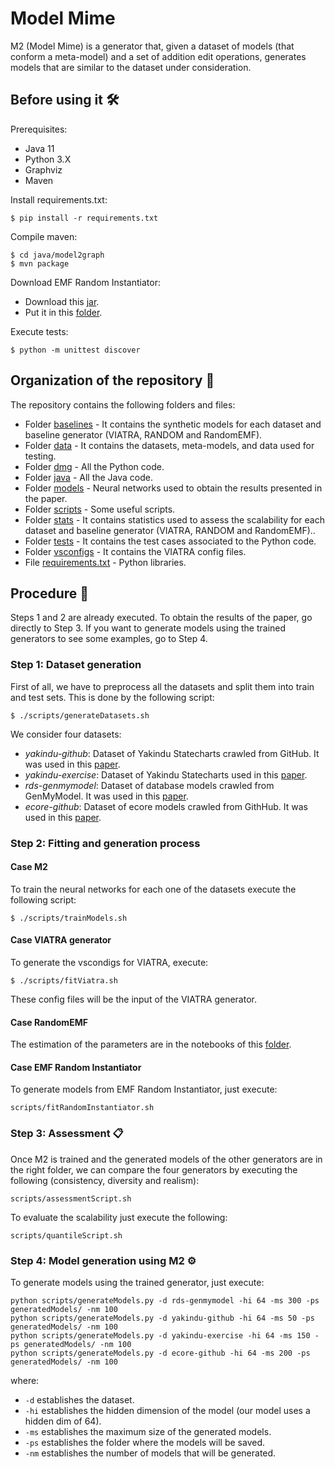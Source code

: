 # Model Mime

M2 (Model Mime) is a generator that, given a dataset of models (that conform a meta-model) and a set of addition edit operations, generates models that are similar to the dataset under consideration. 

## Before using it 🛠️

Prerequisites:

* Java 11
* Python 3.X
* Graphviz
* Maven

Install requirements.txt:

```
$ pip install -r requirements.txt
```

Compile maven:

```
$ cd java/model2graph
$ mvn package
```

Download EMF Random Instantiator: 
* Download this [jar](https://drive.google.com/file/d/1rTuxpTZOcrDLxWjXw0Gln4dcdgdqJ2Hq/view?usp=sharing).
* Put it in this [folder](https://github.com/Antolin1/DMG-Python/tree/main/java/randomInstantiator).

Execute tests:

```
$ python -m unittest discover
```

## Organization of the repository 📌

The repository contains the following folders and files:

* Folder [baselines](https://github.com/Antolin1/DMG-Python/tree/main/baselines) - It contains the synthetic models for each dataset and baseline generator (VIATRA, RANDOM and RandomEMF).
* Folder [data](https://github.com/Antolin1/DMG-Python/tree/main/data) - It contains the datasets, meta-models, and data used for testing.
* Folder [dmg](https://github.com/Antolin1/DMG-Python/tree/main/dmg) - All the Python code.
* Folder [java](https://github.com/Antolin1/DMG-Python/tree/main/java) - All the Java code.
* Folder [models](https://github.com/Antolin1/DMG-Python/tree/main/models) - Neural networks used to obtain the results presented in the paper.
* Folder [scripts](https://github.com/Antolin1/DMG-Python/tree/main/scripts) - Some useful scripts.
* Folder [stats](https://github.com/Antolin1/DMG-Python/tree/main/stats) - It contains statistics used to assess the scalability for each dataset and baseline generator (VIATRA, RANDOM and RandomEMF)..
* Folder [tests](https://github.com/Antolin1/DMG-Python/tree/main/tests) - It contains the test cases associated to the Python code.
* Folder [vsconfigs](https://github.com/Antolin1/DMG-Python/tree/main/vsconfigs) - It contains the VIATRA config files. 
* File [requirements.txt](https://github.com/Antolin1/DMG-Python/blob/main/requirements.txt) - Python libraries.

## Procedure 🚀

Steps 1 and 2 are already executed. To obtain the results of the paper, go directly to Step 3. If you want to generate models using the trained generators to see some examples, go to Step 4.

### Step 1: Dataset generation

First of all, we have to preprocess all the datasets and split them into train and test sets. This is done by the following script:

```
$ ./scripts/generateDatasets.sh
```

We consider four datasets:

* *yakindu-github*: Dataset of Yakindu Statecharts crawled from GitHub. It was used in this [paper](http://sanchezcuadrado.es/papers/models21-realistic-model-generators.pdf).
* *yakindu-exercise*: Dataset of Yakindu Statecharts used in this [paper](https://link.springer.com/article/10.1007/s10270-021-00884-z).
* *rds-genmymodel*: Dataset of database models crawled from GenMyModel. It was used in this [paper](http://sanchezcuadrado.es/papers/models21-realistic-model-generators.pdf).
* *ecore-github*: Dataset of ecore models crawled from GithHub. It was used in this [paper](http://sanchezcuadrado.es/papers/models21-realistic-model-generators.pdf).

### Step 2: Fitting and generation process

#### Case M2

To train the neural networks for each one of the datasets execute the following script:

```
$ ./scripts/trainModels.sh 
```

#### Case VIATRA generator

To generate the vscondigs for VIATRA, execute:

```
$ ./scripts/fitViatra.sh 
```

These config files will be the input of the VIATRA generator.

#### Case RandomEMF

The estimation of the parameters are in the notebooks of this [folder](https://github.com/Antolin1/DMG-Python/tree/main/notebooks/randomEMF).

#### Case EMF Random Instantiator

To generate models from EMF Random Instantiator, just execute:

```
scripts/fitRandomInstantiator.sh
```

### Step 3: Assessment 📋

Once M2 is trained and the generated models of the other generators are in the right folder, we can compare the four generators by executing the following (consistency, diversity and realism):

```
scripts/assessmentScript.sh 
```

To evaluate the scalability just execute the following:

```
scripts/quantileScript.sh
```

### Step 4: Model generation using M2 ⚙️

To generate models using the trained generator, just execute:

```
python scripts/generateModels.py -d rds-genmymodel -hi 64 -ms 300 -ps generatedModels/ -nm 100
python scripts/generateModels.py -d yakindu-github -hi 64 -ms 50 -ps generatedModels/ -nm 100
python scripts/generateModels.py -d yakindu-exercise -hi 64 -ms 150 -ps generatedModels/ -nm 100
python scripts/generateModels.py -d ecore-github -hi 64 -ms 200 -ps generatedModels/ -nm 100
```

where:
* `-d` establishes the dataset.
* `-hi` establishes the hidden dimension of the model (our model uses a hidden dim of 64).
* `-ms` establishes the maximum size of the generated models.
* `-ps` establishes the folder where the models will be saved.
* `-nm` establishes the number of models that will be generated.






